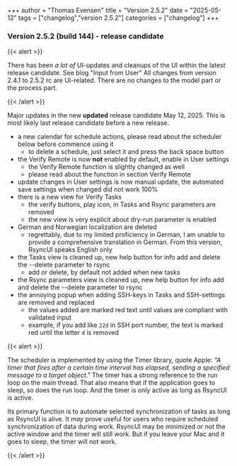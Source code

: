 +++
author = "Thomas Evensen"
title = "Version 2.5.2"
date = "2025-05-12"
tags = ["changelog","version 2.5.2"]
categories = ["changelog"]
+++

### Version 2.5.2 (build 144) - release candidate

{{< alert >}}

There has been *a lot of* UI-updates and cleanups of the UI within the latest release candidate. See blog "Input from User" All changes from version 2.4.1 to 2.5.2 rc are UI-related. There are no changes to the model part or the process part.

{{< /alert >}}

Major updates in the new **updated** release candidate May 12, 2025. This is most likely last release candidate before a new release.

- a new calendar for schedule actions, please read about the scheduler below before commence using it
    - to delete a schedule, just select it and press the back space button
- the Verify Remote is now **not** enabled by default, enable in User settings
  - the Verify Remote function is slightly changed as well
  - please read about the function in section Verify Remote 
- update changes in User settings is now manual update, the automated save settings when changed did not work 100%
- there is a new view for Verify Tasks
    - the verify buttons, play icon, in Tasks and Rsync parameters are removed
    - the new view is very explicit about dry-run parameter is enabled
- German and Norwegian localization are deleted
    - regrettably, due to my limited proficiency in German, I am unable to provide a comprehensive translation in German. From this version, RsyncUI speaks English only
- the Tasks view is cleaned up, new help button for info add and delete the --delete parameter to rsync
    - add or delete, by default not added when new tasks
- the Rsync parameters view is cleaned up, new help button for info add and delete the --delete parameter to rsync
- the annoying popup when adding SSH-keys in Tasks and SSH-settings are removed and replaced
    - the values added are marked red text until values are compliant with validated input
    - example, if you add like `22d` in SSH port number, the text is marked red until the letter `d` is removed

{{< alert >}}

The scheduler is implemented by using the Timer library, quote Apple: *"A timer that fires after a certain time interval has elapsed, sending a specified message to a target object."*  The timer has a strong reference to the run loop on the main thread. That also means that if the application goes to sleep, so does the run loop. And the timer is only active as long as RsyncUI is active. 

Its primary function is to automate selected synchronization of tasks as long as RsyncUI is alive. It *may* prove useful for users who require scheduled  synchronization of data during work.  RsyncUI may be minimized or not the active window and the timer will still work. But if you leave your Mac and it goes to sleep, the timer will not work.

{{< /alert >}}
